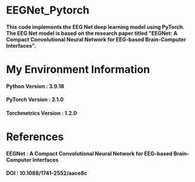 # EEGNet_Pytorch
#### This code implements the EEG Net deep learning model using PyTorch. The EEG Net model is based on the research paper titled "EEGNet: A Compact Convolutional Neural Network for EEG-based Brain-Computer Interfaces".

# My Environment Information
#### Python Version       : 3.9.18
#### PyTorch Version      : 2.1.0
#### Torchmetrics Version : 1.2.0

# References
#### EEGNet : A Compact Convolutional Neural Network for EEG-based Brain-Computer Interfaces
#### DOI : 10.1088/1741-2552/aace8c
